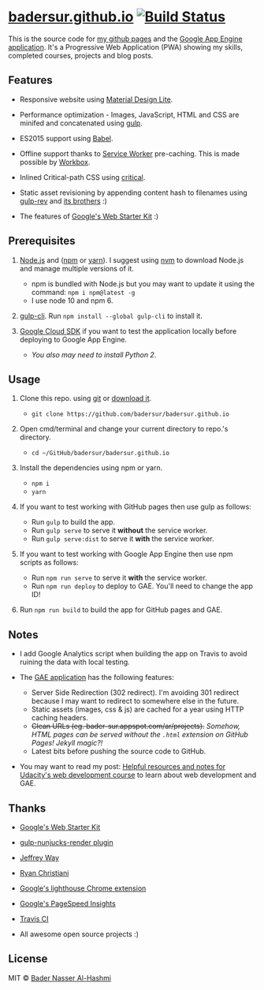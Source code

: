 # [badersur.github.io][bs-pages] [![Build Status](https://travis-ci.org/badersur/badersur.github.io.svg?branch=dev)](https://travis-ci.org/badersur/badersur.github.io)

This is the source code for [my github pages][bs-pages] and the
[Google App Engine application][bs-gae]. It's a Progressive Web Application (PWA)
showing my skills, completed courses, projects and blog posts.


## Features

- Responsive website using [Material Design Lite][mdl].

- Performance optimization - Images, JavaScript, HTML and CSS are minifed and
 concatenated using [gulp][gulp].

- ES2015 support using [Babel][babel].

- Offline support thanks to [Service Worker][sw] pre-caching.
 This is made possible by [Workbox][workbox].

- Inlined Critical-path CSS using [critical][critical].

- Static asset revisioning by appending content hash to filenames using
 [gulp-rev][gulp-rev] and [its brothers](package.json#L31-L33) :)

- The features of [Google's Web Starter Kit][wsk] :)


## Prerequisites

1. [Node.js][node] and ([npm][npm] or [yarn][yarn]). I suggest using [nvm][nvm]
 to download Node.js and manage multiple versions of it.
    - npm is bundled with Node.js but you may want to update it using the
     command: `npm i npm@latest -g`
    - I use node 10 and npm 6.

2. [gulp-cli][gulp-started]. Run `npm install --global gulp-cli` to install it.

3. [Google Cloud SDK][gcloud] if you want to test the application locally
 before deploying to Google App Engine.
    - _You also may need to install Python 2_. 


## Usage

1. Clone this repo. using [git][git] or [download it][download].
    - `git clone https://github.com/badersur/badersur.github.io`

2. Open cmd/terminal and change your current directory to repo.'s directory.
    - `cd ~/GitHub/badersur/badersur.github.io`

3. Install the dependencies using npm or yarn.
    - `npm i`
    - `yarn`

4. If you want to test working with GitHub pages then use gulp as follows:
    - Run `gulp` to build the app.
    - Run `gulp serve` to serve it **without** the service worker.
    - Run `gulp serve:dist` to serve it **with** the service worker.

5. If you want to test working with Google App Engine then use npm scripts
 as follows:
    - Run `npm run serve` to serve it **with** the service worker.
    - Run `npm run deploy` to deploy to GAE. You'll need to change the app ID!

6. Run `npm run build` to build the app for GitHub pages and GAE.


## Notes

- I add Google Analytics script when building the app on Travis to avoid ruining
 the data with local testing.

- The [GAE application][bs-gae] has the following features:
    - Server Side Redirection (302 redirect). I'm avoiding 301 redirect because
     I may want to redirect to somewhere else in the future.
    - Static assets (images, css & js) are cached for a year using HTTP caching
     headers.
    - <del>Clean URLs (eg. bader-sur.appspot.com/ar/projects).</del> _Somehow,
     HTML pages can be served without the `.html` extension on GitHub Pages!
     Jekyll magic?!_
    - Latest bits before pushing the source code to GitHub.

- You may want to read my post: [Helpful resources and notes for Udacity's web
 development course][blog-notes] to learn about web development and GAE.


## Thanks

- [Google's Web Starter Kit][wsk]

- [gulp-nunjucks-render plugin][nunjucks-render]

- [Jeffrey Way][jeffrey]

- [Ryan Christiani][ryan]

- [Google's lighthouse Chrome extension][lighthouse]

- [Google's PageSpeed Insights][insights]

- [Travis CI][travis-ci]

- All awesome open source projects :)


## License

MIT © [Bader Nasser Al-Hashmi](https://github.com/BaderSur)


[bs-pages]: https://badersur.github.io
[bs-gae]: https://bader-sur.appspot.com
[mdl]: https://github.com/google/material-design-lite
[gulp]: https://github.com/gulpjs/gulp
[gulp-started]: https://github.com/gulpjs/gulp/blob/master/docs/getting-started.md
[babel]: https://github.com/babel/babel
[sw]: https://developers.google.com/web/fundamentals/getting-started/primers/service-workers
[workbox]: https://developers.google.com/web/tools/workbox/
[critical]: https://github.com/addyosmani/critical
[gulp-rev]: https://github.com/sindresorhus/gulp-rev
[wsk]: https://github.com/google/web-starter-kit
[nunjucks-render]: https://github.com/carlosl/gulp-nunjucks-render
[jeffrey]: https://laracasts.com/series/es6-cliffsnotes
[ryan]: https://www.youtube.com/playlist?list=PL57atfCFqj2h5fpdZD-doGEIs0NZxeJTX
[lighthouse]: https://github.com/GoogleChrome/lighthouse
[insights]: https://developers.google.com/speed/pagespeed/insights/
[travis-ci]: https://travis-ci.org
[node]: https://nodejs.org/en/
[npm]: https://www.npmjs.com/
[yarn]: https://yarnpkg.com/lang/en/
[nvm]: https://github.com/creationix/nvm
[gcloud]: https://cloud.google.com/sdk/docs/
[git]: https://git-scm.com/downloads
[download]: https://github.com/badersur/badersur.github.io/archive/dev.zip
[blog-notes]: https://badersur-v2.appspot.com/blog/resources-for-udacitys-web-development-course?readyou=yep
